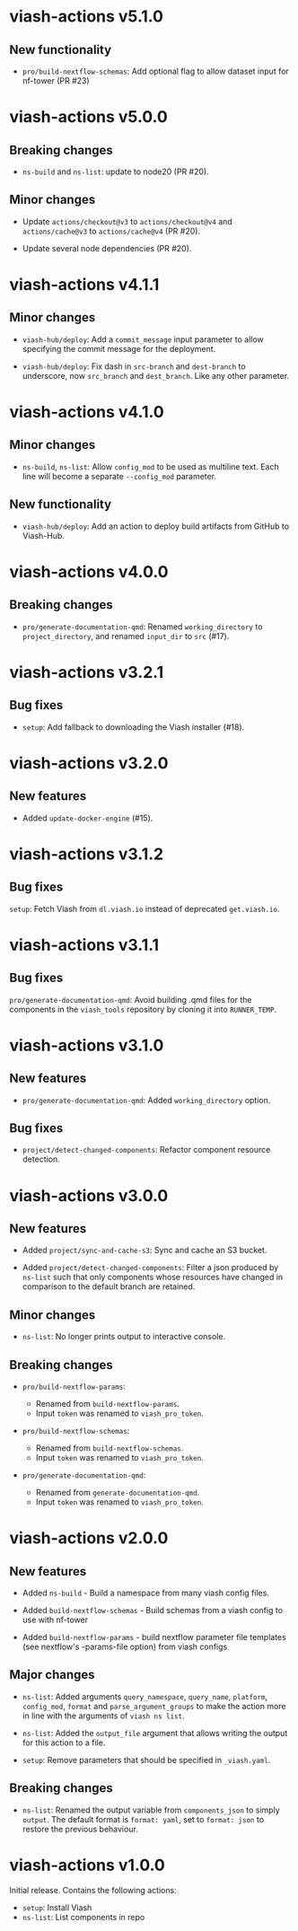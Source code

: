 # viash-actions v5.1.0

## New functionality

* `pro/build-nextflow-schemas`: Add optional flag to allow dataset input for nf-tower (PR #23)

# viash-actions v5.0.0

## Breaking changes

* `ns-build` and `ns-list`: update to node20 (PR #20).

## Minor changes

* Update `actions/checkout@v3` to `actions/checkout@v4` and `actions/cache@v3` to `actions/cache@v4` (PR #20).

* Update several node dependencies (PR #20).

# viash-actions v4.1.1

## Minor changes

* `viash-hub/deploy`: Add a `commit_message` input parameter to allow specifying the commit message for the deployment.

* `viash-hub/deploy`: Fix dash in `src-branch` and `dest-branch` to underscore, now `src_branch` and `dest_branch`. Like any other parameter.

# viash-actions v4.1.0

## Minor changes

* `ns-build`, `ns-list`: Allow `config_mod` to be used as multiline text. Each line will become a separate `--config_mod` parameter.

## New functionality

* `viash-hub/deploy`: Add an action to deploy build artifacts from GitHub to Viash-Hub.

# viash-actions v4.0.0

## Breaking changes

* `pro/generate-documentation-qmd`: Renamed `working_directory` to `project_directory`, and renamed `input_dir` to `src` (#17).

# viash-actions v3.2.1

## Bug fixes

* `setup`: Add fallback to downloading the Viash installer (#18).

# viash-actions v3.2.0

## New features

* Added `update-docker-engine` (#15).

# viash-actions v3.1.2

## Bug fixes

`setup`: Fetch Viash from `dl.viash.io` instead of deprecated `get.viash.io`.

# viash-actions v3.1.1

## Bug fixes

`pro/generate-documentation-qmd`: Avoid building .qmd files for the components in the `viash_tools` repository by cloning it into `RUNNER_TEMP`.

# viash-actions v3.1.0

## New features

* `pro/generate-documentation-qmd`: Added `working_directory` option. 

## Bug fixes

* `project/detect-changed-components`: Refactor component resource detection.

# viash-actions v3.0.0

## New features

* Added `project/sync-and-cache-s3`: Sync and cache an S3 bucket.

* Added `project/detect-changed-components`: Filter a json produced by `ns-list` such that
  only components whose resources have changed in comparison to the default branch
  are retained.

## Minor changes

* `ns-list`: No longer prints output to interactive console.

## Breaking changes

* `pro/build-nextflow-params`:
  - Renamed from `build-nextflow-params`.
  - Input `token` was renamed to `viash_pro_token`.

* `pro/build-nextflow-schemas`:
  - Renamed from `build-nextflow-schemas`.
  - Input `token` was renamed to `viash_pro_token`.

* `pro/generate-documentation-qmd`:
  - Renamed from `generate-documentation-qmd`.
  - Input `token` was renamed to `viash_pro_token`.

# viash-actions v2.0.0

## New features

* Added `ns-build` - Build a namespace from many viash config files.

* Added `build-nextflow-schemas` - Build schemas from a viash config to use with nf-tower

* Added `build-nextflow-params` - build nextflow parameter file templates (see nextflow's -params-file option) from viash configs

## Major changes

* `ns-list`: Added arguments `query_namespace`, `query_name`, `platform`,
  `config_mod`, `format` and `parse_argument_groups` to make the action more in line with the
  arguments of `viash ns list`.

* `ns-list`: Added the `output_file` argument that allows writing the output for this action to a file.

* `setup`: Remove parameters that should be specified in `_viash.yaml`.

## Breaking changes

* `ns-list`: Renamed the output variable from `components_json` to simply `output`.
  The default format is `format: yaml`, set to `format: json` to restore the previous
  behaviour.

# viash-actions v1.0.0

Initial release. Contains the following actions:

* `setup`: Install Viash
* `ns-list`: List components in repo
